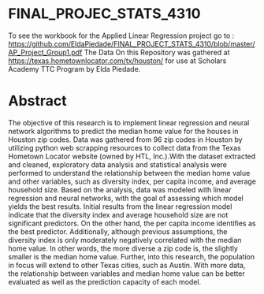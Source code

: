 # FINAL_PROJEC_STATS_4310

To see the workbook for the Applied Linear Regression project go to : https://github.com/EldaPiedade/FINAL_PROJECT_STATS_4310/blob/master/AP_Project_Group1.pdf
The Data On this  Repository was gathered at https://texas.hometownlocator.com/tx/houston/ for use at Scholars Academy TTC Program by Elda Piedade.

# Abstract

The objective of this research is to implement linear regression and
neural network algorithms to predict the median home value for the
houses in Houston zip codes. Data was gathered from 96 zip codes in
Houston by utilizing python web scrapping resources to collect data
from the Texas Hometown Locator website (owned by HTL, Inc.).With
the dataset extracted and cleaned, exploratory data analysis and
statistical analysis were performed to understand the relationship
between the median home value and other variables, such as diversity
index, per capita income, and average household size. Based on the
analysis, data was modeled with linear regression and neural networks,
with the goal of assessing which model yields the best results. Initial
results from the linear regression model indicate that the diversity
index and average household size are not significant predictors. On the
other hand, the per capita income identifies as the best predictor.
Additionally, although previous assumptions, the diversity index is
only moderately negatively correlated with the median home value. In
other words, the more diverse a zip code is, the slightly smaller is the
median home value. Further, into this research, the population in focus
will extend to other Texas cities, such as Austin. With more data, the
relationship between variables and median home value can be better
evaluated as well as the prediction capacity of each model.


